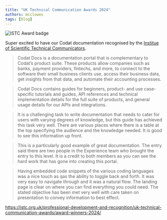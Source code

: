 ```yaml
---
title: "UK Technical Communication Awards 2024"
authors: mcclowes
tags: [blog]
---
```


![ISTC Award badge](/img/posts/istcmeritaward.png)

<!--truncate-->

Super excited to have our Codat documentation recognised by the [Institue of Scientific Technical Communicators](https://istc.org.uk/).

> Codat Docs is a documentation portal that is complementary to Codat’s product suite. These products allow companies such as banks, payment providers, fintechs, and more, to connect to the software their small business clients use, access their business data, get insights from that data, and automate their accounting processes.

> Codat Docs contains guides for beginners, product- and use case-specific tutorials and guides, API references and technical implementation details for the full suite of products, and general usage details for our APIs and integrations.

> It is a challenging task to write documentation that needs to cater for users with varying degrees of knowledge, but this guide has achieved this task very well. There are various places where there is a table at the top specifying the audience and the knowledge needed. It is good to see this information up front.

> This is a particularly good example of great documentation. The entry said there are two people in the Experience team who brought the entry to this level. It is a credit to both members as you can see the hard work that has gone into creating this portal.

> Having embedded code snippets of the various coding languages was a nice touch as qas the ability to toggle back and forth. It was very easy to navigate through and it was a natural flow. The landing page is clear on where you can find everything you could need. The stated objective has been met very well with care taken on presentation to convey information to best effect.

https://istc.org.uk/professional-development-and-recognition/uk-technical-communication-awards/award-winners-2024/